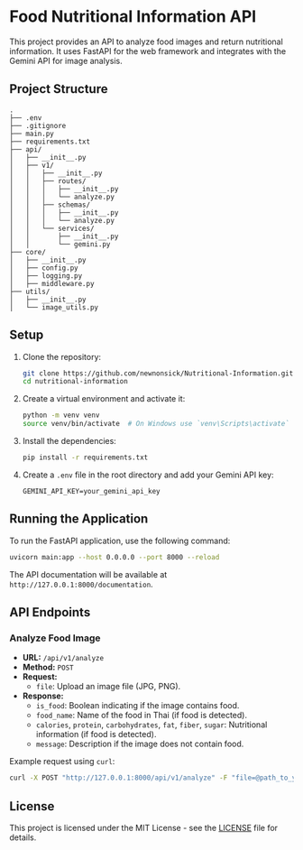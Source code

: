 # Food Nutritional Information API

This project provides an API to analyze food images and return nutritional information. It uses FastAPI for the web framework and integrates with the Gemini API for image analysis.

## Project Structure

```
.
├── .env
├── .gitignore
├── main.py
├── requirements.txt
├── api/
│   ├── __init__.py
│   ├── v1/
│   │   ├── __init__.py
│   │   ├── routes/
│   │   │   ├── __init__.py
│   │   │   └── analyze.py
│   │   ├── schemas/
│   │   │   ├── __init__.py
│   │   │   └── analyze.py
│   │   └── services/
│   │       ├── __init__.py
│   │       └── gemini.py
├── core/
│   ├── __init__.py
│   ├── config.py
│   ├── logging.py
│   ├── middleware.py
├── utils/
│   ├── __init__.py
│   └── image_utils.py
```

## Setup

1. Clone the repository:
    ```sh
    git clone https://github.com/newnonsick/Nutritional-Information.git
    cd nutritional-information
    ```

2. Create a virtual environment and activate it:
    ```sh
    python -m venv venv
    source venv/bin/activate  # On Windows use `venv\Scripts\activate`
    ```

3. Install the dependencies:
    ```sh
    pip install -r requirements.txt
    ```

4. Create a `.env` file in the root directory and add your Gemini API key:
    ```env
    GEMINI_API_KEY=your_gemini_api_key
    ```

## Running the Application

To run the FastAPI application, use the following command:
```sh
uvicorn main:app --host 0.0.0.0 --port 8000 --reload
```

The API documentation will be available at `http://127.0.0.1:8000/documentation`.

## API Endpoints

### Analyze Food Image

- **URL:** `/api/v1/analyze`
- **Method:** `POST`
- **Request:**
    - `file`: Upload an image file (JPG, PNG).
- **Response:**
    - `is_food`: Boolean indicating if the image contains food.
    - `food_name`: Name of the food in Thai (if food is detected).
    - `calories`, `protein`, `carbohydrates`, `fat`, `fiber`, `sugar`: Nutritional information (if food is detected).
    - `message`: Description if the image does not contain food.

Example request using `curl`:
```sh
curl -X POST "http://127.0.0.1:8000/api/v1/analyze" -F "file=@path_to_your_image.jpg"
```

## License

This project is licensed under the MIT License - see the [LICENSE](LICENSE) file for details.
